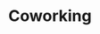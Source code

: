 ---
title: "Coworking"
htmlTitle: "BTF/<em>Patent Pending</em>"
description: "Patent Pending is a coworking community space by Build the Future. We believe that ideas flourish in environments that foster human connection, good conversation, and creative play. Patent Pending is a place where all three come together. We host co-working sessions every other Thursday from 6-9pm on campus.

Whether you’re hacking away on a side project or drafting a newsletter, you can work on it here alongside other Berkeley students once a month. We’ll have food, drinks, and activities to help you connect with both your work and each other."
layout: community
dark: true
---